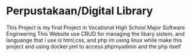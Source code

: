 # Perpustakaan/Digital Library
This Project is my final Project in Vocational High School Major Software Engineering
This Website use CRUD for managing the libary sistem, and languange that i use is html,css, and php
im using linux while make this project and using docker.yml to access phpmyadmin and the php itself 
